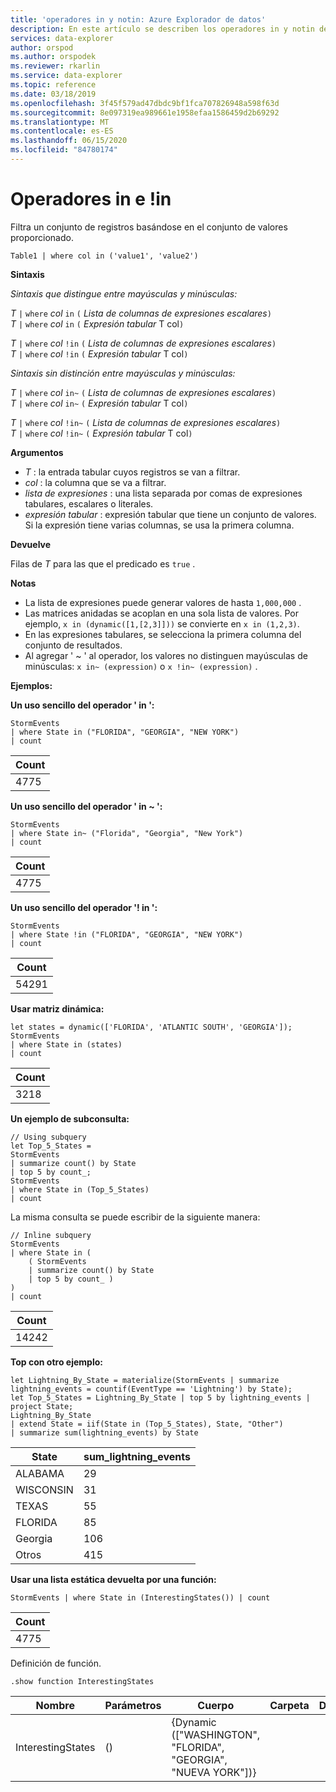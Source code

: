 ```yaml
---
title: 'operadores in y notin: Azure Explorador de datos'
description: En este artículo se describen los operadores in y notin de Azure Explorador de datos.
services: data-explorer
author: orspod
ms.author: orspodek
ms.reviewer: rkarlin
ms.service: data-explorer
ms.topic: reference
ms.date: 03/18/2019
ms.openlocfilehash: 3f45f579ad47dbdc9bf1fca707826948a598f63d
ms.sourcegitcommit: 8e097319ea989661e1958efaa1586459d2b69292
ms.translationtype: MT
ms.contentlocale: es-ES
ms.lasthandoff: 06/15/2020
ms.locfileid: "84780174"
---
```

# <a name="in-and-in-operators"></a>Operadores in e !in

Filtra un conjunto de registros basándose en el conjunto de valores proporcionado.

```kusto
Table1 | where col in ('value1', 'value2')
```

**Sintaxis**

*Sintaxis que distingue entre mayúsculas y minúsculas:*

*T* `|` `where` *col* `in` `(` *Lista de columnas de expresiones escalares*`)`   
*T* `|` `where` *col* `in` `(` *Expresión tabular* T col`)`   
 
*T* `|` `where` *col* `!in` `(` *Lista de columnas de expresiones escalares*`)`  
*T* `|` `where` *col* `!in` `(` *Expresión tabular* T col`)`   

*Sintaxis sin distinción entre mayúsculas y minúsculas:*

*T* `|` `where` *col* `in~` `(` *Lista de columnas de expresiones escalares*`)`   
*T* `|` `where` *col* `in~` `(` *Expresión tabular* T col`)`   
 
*T* `|` `where` *col* `!in~` `(` *Lista de columnas de expresiones escalares*`)`  
*T* `|` `where` *col* `!in~` `(` *Expresión tabular* T col`)`   

**Argumentos**

* *T* : la entrada tabular cuyos registros se van a filtrar.
* *col* : la columna que se va a filtrar.
* *lista de expresiones* : una lista separada por comas de expresiones tabulares, escalares o literales.
* *expresión tabular* : expresión tabular que tiene un conjunto de valores. Si la expresión tiene varias columnas, se usa la primera columna.

**Devuelve**

Filas de *T* para las que el predicado es `true` .

**Notas**

* La lista de expresiones puede generar valores de hasta `1,000,000` .
* Las matrices anidadas se acoplan en una sola lista de valores. Por ejemplo, `x in (dynamic([1,[2,3]]))` se convierte en `x in (1,2,3)`.
* En las expresiones tabulares, se selecciona la primera columna del conjunto de resultados.
* Al agregar ' ~ ' al operador, los valores no distinguen mayúsculas de minúsculas: `x in~ (expression)` o `x !in~ (expression)` .

**Ejemplos:**  

**Un uso sencillo del operador ' in ':**  

<!-- csl: https://help.kusto.windows.net:443/Samples -->
```kusto
StormEvents 
| where State in ("FLORIDA", "GEORGIA", "NEW YORK") 
| count
```

|Count|
|---|
|4775|  


**Un uso sencillo del operador ' in ~ ':**  

<!-- csl: https://help.kusto.windows.net:443/Samples -->
```kusto
StormEvents 
| where State in~ ("Florida", "Georgia", "New York") 
| count
```

|Count|
|---|
|4775|  

**Un uso sencillo del operador '! in ':**  

<!-- csl: https://help.kusto.windows.net:443/Samples -->
```kusto
StormEvents 
| where State !in ("FLORIDA", "GEORGIA", "NEW YORK") 
| count
```

|Count|
|---|
|54291|  


**Usar matriz dinámica:**

<!-- csl: https://help.kusto.windows.net:443/Samples -->
```kusto
let states = dynamic(['FLORIDA', 'ATLANTIC SOUTH', 'GEORGIA']);
StormEvents 
| where State in (states)
| count
```

|Count|
|---|
|3218|


**Un ejemplo de subconsulta:**  

<!-- csl: https://help.kusto.windows.net:443/Samples -->
```kusto
// Using subquery
let Top_5_States = 
StormEvents
| summarize count() by State
| top 5 by count_; 
StormEvents 
| where State in (Top_5_States) 
| count
```

La misma consulta se puede escribir de la siguiente manera:

<!-- csl: https://help.kusto.windows.net:443/Samples -->
```kusto
// Inline subquery 
StormEvents 
| where State in (
    ( StormEvents
    | summarize count() by State
    | top 5 by count_ )
) 
| count
```

|Count|
|---|
|14242|  

**Top con otro ejemplo:**  

<!-- csl: https://help.kusto.windows.net:443/Samples -->
```kusto
let Lightning_By_State = materialize(StormEvents | summarize lightning_events = countif(EventType == 'Lightning') by State);
let Top_5_States = Lightning_By_State | top 5 by lightning_events | project State; 
Lightning_By_State
| extend State = iif(State in (Top_5_States), State, "Other")
| summarize sum(lightning_events) by State 
```

| State     | sum_lightning_events |
|-----------|----------------------|
| ALABAMA   | 29                   |
| WISCONSIN | 31                   |
| TEXAS     | 55                   |
| FLORIDA   | 85                   |
| Georgia   | 106                  |
| Otros     | 415                  |

**Usar una lista estática devuelta por una función:**  

<!-- csl: https://help.kusto.windows.net:443/Samples -->
```kusto
StormEvents | where State in (InterestingStates()) | count

```

|Count|
|---|
|4775|  

Definición de función.

<!-- csl: https://help.kusto.windows.net:443/Samples -->
```kusto
.show function InterestingStates
```

|Nombre|Parámetros|Cuerpo|Carpeta|DocString|
|---|---|---|---|---|
|InterestingStates|()|{Dynamic (["WASHINGTON", "FLORIDA", "GEORGIA", "NUEVA YORK"])}
